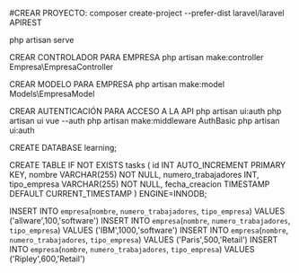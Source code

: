#CREAR PROYECTO:
composer create-project --prefer-dist laravel/laravel APIREST

php artisan serve

CREAR CONTROLADOR PARA EMPRESA
php artisan make:controller Empresa\EmpresaController

CREAR MODELO PARA EMPRESA
php artisan make:model Models\EmpresaModel

CREAR AUTENTICACIÓN PARA ACCESO A LA API
php artisan ui:auth
php artisan ui vue --auth
php artisan make:middleware AuthBasic
php artisan ui:auth

CREATE DATABASE learning;

CREATE TABLE IF NOT EXISTS tasks (
    id INT AUTO_INCREMENT PRIMARY KEY,
    nombre VARCHAR(255) NOT NULL,
    numero_trabajadores INT,
    tipo_empresa VARCHAR(255) NOT NULL,
    fecha_creacion TIMESTAMP DEFAULT CURRENT_TIMESTAMP
)  ENGINE=INNODB;

INSERT INTO `empresa`(`nombre`, `numero_trabajadores`, `tipo_empresa`) VALUES ('allware',100,'software')
INSERT INTO `empresa`(`nombre`, `numero_trabajadores`, `tipo_empresa`) VALUES ('IBM',1000,'software')
INSERT INTO `empresa`(`nombre`, `numero_trabajadores`, `tipo_empresa`) VALUES ('Paris',500,'Retail')
INSERT INTO `empresa`(`nombre`, `numero_trabajadores`, `tipo_empresa`) VALUES ('Ripley',600,'Retail')
